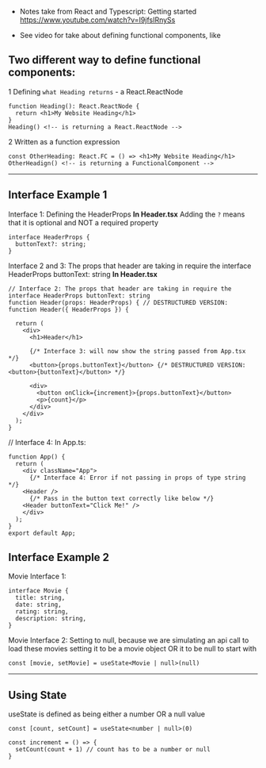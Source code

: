 <!-- # Getting Started with Create React App

This project was bootstrapped with [Create React App](https://github.com/facebook/create-react-app).

## Available Scripts

In the project directory, you can run:

### `yarn start`

Runs the app in the development mode.\
Open [http://localhost:3000](http://localhost:3000) to view it in the browser.

The page will reload if you make edits.\
You will also see any lint errors in the console. -->

- Notes take from React and Typescript: Getting started https://www.youtube.com/watch?v=I9jfsIRnySs 

- See video for take about defining functional components, like
## Two different way to define functional components:

1
Defining `what Heading returns` - a React.ReactNode
```
function Heading(): React.ReactNode {
  return <h1>My Website Heading</h1>
}
Heading() <!-- is returning a React.ReactNode -->
```

2
Written as a function expression
```
const OtherHeading: React.FC = () => <h1>My Website Heading</h1>
OtherHeadign() <!-- is returning a FunctionalComponent -->
```

---

## Interface Example 1

Interface 1: Defining the HeaderProps
__In Header.tsx__
Adding the `?` means that it is optional and NOT a required property
```
interface HeaderProps {
  buttonText?: string;
}
```

Interface 2 and 3: The props that header are taking in require the interface HeaderProps buttonText: string
__In Header.tsx__

```
// Interface 2: The props that header are taking in require the interface HeaderProps buttonText: string
function Header(props: HeaderProps) { // DESTRUCTURED VERSION: function Header({ HeaderProps }) {

  return (
    <div>
      <h1>Header</h1>

      {/* Interface 3: will now show the string passed from App.tsx */}
      <button>{props.buttonText}</button> {/* DESTRUCTURED VERSION: <button>{buttonText}</button> */}

      <div>
        <button onClick={increment}>{props.buttonText}</button>
        <p>{count}</p>
      </div>
    </div>
  );
}
```

// Interface 4: 
In App.ts:
```
function App() {
  return (
    <div className="App">
      {/* Interface 4: Error if not passing in props of type string */}
    <Header />
      {/* Pass in the button text correctly like below */}
    <Header buttonText="Click Me!" />
    </div>
  );
}
export default App;
```

## Interface Example 2

Movie Interface 1: 
```
interface Movie {
  title: string,
  date: string,
  rating: string,
  description: string,
}
```

Movie Interface 2: Setting to null, because we are simulating an api call to load these movies
setting it to be a movie object OR it to be null to start with
```
const [movie, setMovie] = useState<Movie | null>(null)
```

  ---

## Using State 
useState is defined as being either a number OR a null value

```
const [count, setCount] = useState<number | null>(0)

const increment = () => {
  setCount(count + 1) // count has to be a number or null
}
```
